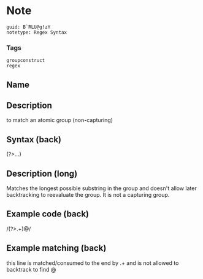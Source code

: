 # Note
```
guid: B`RLU@g!zY
notetype: Regex Syntax
```

### Tags
```
groupconstruct
regex
```

## Name


## Description
to match an atomic group (non-capturing)

## Syntax (back)
<div>(?>...)</div>

## Description (long)
<div><div><div>Matches the longest possible substring in the group and doesn't allow later backtracking to reevaluate the group. It is not a capturing group.</div></div></div>

## Example code (back)
<div>/(?>.+)@/</div>

## Example matching (back)
this line is matched/consumed to the end by .+ and is not allowed to backtrack to find @
